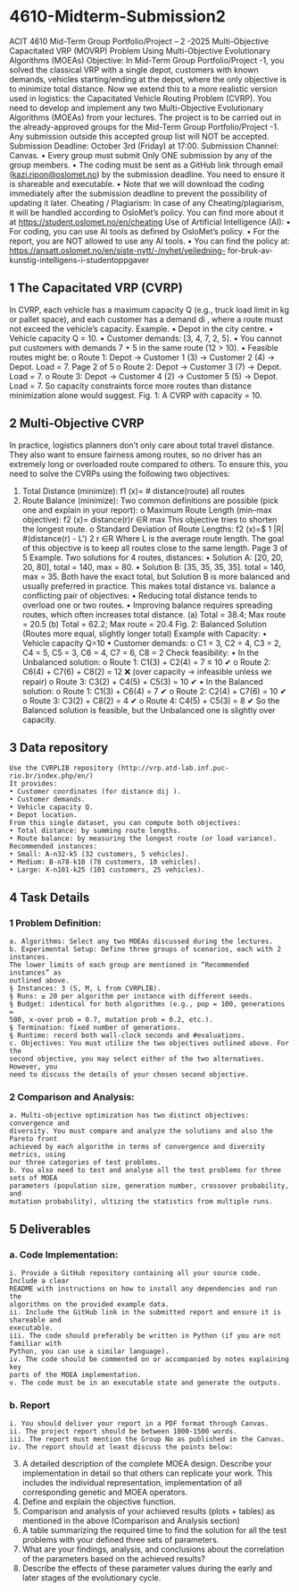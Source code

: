 # 4610-Midterm-Submission2

ACIT 4610
Mid-Term Group Portfolio/Project – 2 -2025
Multi-Objective Capacitated VRP (MOVRP) Problem Using Multi-Objective
Evolutionary Algorithms (MOEAs)
Objective: In Mid-Term Group Portfolio/Project -1, you solved the classical VRP with a single
depot, customers with known demands, vehicles starting/ending at the depot, where the only
objective is to minimize total distance. Now we extend this to a more realistic version used in
logistics: the Capacitated Vehicle Routing Problem (CVRP). You need to develop and
implement any two Multi-Objective Evolutionary Algorithms (MOEAs) from your lectures.
The project is to be carried out in the already-approved groups for the Mid-Term Group
Portfolio/Project -1. Any submission outside this accepted group list will NOT be accepted.
Submission Deadline: October 3rd (Friday) at 17:00.
Submission Channel: Canvas.
• Every group must submit Only ONE submission by any of the group members.
• The coding must be sent as a GitHub link through email (kazi.ripon@oslomet.no) by
the submission deadline. You need to ensure it is shareable and executable.
• Note that we will download the coding immediately after the submission deadline to
prevent the possibility of updating it later.
Cheating / Plagiarism: In case of any Cheating/plagiarism, it will be handled according to
OsloMet’s policy. You can find more about it at https://student.oslomet.no/en/cheating
Use of Artificial Intelligence (AI):
• For coding, you can use AI tools as defined by OsloMet’s policy.
• For the report, you are NOT allowed to use any AI tools.
• You can find the policy at: https://ansatt.oslomet.no/en/siste-nytt/-/nyhet/veiledning-
for-bruk-av-kunstig-intelligens-i-studentoppgaver

## 1 The Capacitated VRP (CVRP)

In CVRP, each vehicle has a maximum capacity Q (e.g., truck load limit in kg or pallet space),
and each customer has a demand di , where a route must not exceed the vehicle’s capacity.
Example.
• Depot in the city centre.
• Vehicle capacity Q = 10.
• Customer demands: [3, 4, 7, 2, 5].
• You cannot put customers with demands 7 + 5 in the same route (12 > 10).
• Feasible routes might be:
o Route 1: Depot → Customer 1 (3) → Customer 2 (4) → Depot. Load = 7.
Page 2 of 5
o Route 2: Depot → Customer 3 (7) → Depot. Load = 7.
o Route 3: Depot → Customer 4 (2) → Customer 5 (5) → Depot. Load = 7.
So capacity constraints force more routes than distance minimization alone would suggest.
Fig. 1: A CVRP with capacity = 10.

## 2 Multi-Objective CVRP

In practice, logistics planners don’t only care about total travel distance. They also want to
ensure fairness among routes, so no driver has an extremely long or overloaded route
compared to others. To ensure this, you need to solve the CVRPs using the following two
objectives:

1. Total Distance (minimize):
   f1 (x)= # distance(route)
   all routes
2. Route Balance (minimize):
   Two common definitions are possible (pick one and explain in your report):
   o Maximum Route Length (min–max objective):
   f2 (x)= distance(r)r
   ∈R
   max
   This objective tries to shorten the longest route.
   o Standard Deviation of Route Lengths:
   f2 (x)=$ 1
   |R| #(distance(r) - L') 2
   r
   ∈R
   Where L is the average route length. The goal of this objective is to keep all
   routes close to the same length.
   Page 3 of 5
   Example.
   Two solutions for 4 routes, distances:
   • Solution A: [20, 20, 20, 80], total = 140, max = 80.
   • Solution B: [35, 35, 35, 35]. total = 140, max = 35.
   Both have the exact total, but Solution B is more balanced and usually preferred
   in practice.
   This makes total distance vs. balance a conflicting pair of objectives:
   • Reducing total distance tends to overload one or two routes.
   • Improving balance requires spreading routes, which often increases total
   distance.
   (a) Total = 38.4; Max route = 20.5 (b) Total = 62.2; Max route = 20.4
   Fig. 2: Balanced Solution (Routes more equal, slightly longer total)
   Example with Capacity:
   • Vehicle capacity Q=10
   • Customer demands:
   o C1 = 3, C2 = 4, C3 = 2, C4 = 5, C5 = 3, C6 = 4, C7 = 6, C8 = 2
   Check feasibility:
   • In the Unbalanced solution:
   o Route 1: C1(3) + C2(4) = 7 ≤ 10 ✔
   o Route 2: C6(4) + C7(6) + C8(2) = 12 ❌ (over capacity → infeasible unless we
   repair)
   o Route 3: C3(2) + C4(5) + C5(3) = 10 ✔
   • In the Balanced solution:
   o Route 1: C1(3) + C6(4) = 7 ✔
   o Route 2: C2(4) + C7(6) = 10 ✔
   o Route 3: C3(2) + C8(2) = 4 ✔
   o Route 4: C4(5) + C5(3) = 8 ✔
   So the Balanced solution is feasible, but the Unbalanced one is slightly over capacity.

## 3 Data repository

    Use the CVRPLIB repository (http://vrp.atd-lab.inf.puc-rio.br/index.php/en/)
    It provides:
    • Customer coordinates (for distance dij ).
    • Customer demands.
    • Vehicle capacity Q.
    • Depot location.
    From this single dataset, you can compute both objectives:
    • Total distance: by summing route lengths.
    • Route balance: by measuring the longest route (or load variance).
    Recommended instances:
    • Small: A-n32-k5 (32 customers, 5 vehicles).
    • Medium: B-n78-k10 (78 customers, 10 vehicles).
    • Large: X-n101-k25 (101 customers, 25 vehicles).

## 4 Task Details

### 1 Problem Definition:

    a. Algorithms: Select any two MOEAs discussed during the lectures.
    b. Experimental Setup: Define three groups of scenarios, each with 2 instances.
    The lower limits of each group are mentioned in “Recommended instances” as
    outlined above.
    § Instances: 3 (S, M, L from CVRPLIB).
    § Runs: ≥ 20 per algorithm per instance with different seeds.
    § Budget: identical for both algorithms (e.g., pop = 100, generations =
    500, x-over prob = 0.7, mutation prob = 0.2, etc.).
    § Termination: fixed number of generations.
    § Runtime: record both wall-clock seconds and #evaluations.
    c. Objectives: You must utilize the two objectives outlined above. For the
    second objective, you may select either of the two alternatives. However, you
    need to discuss the details of your chosen second objective.

### 2 Comparison and Analysis:

    a. Multi-objective optimization has two distinct objectives: convergence and
    diversity. You must compare and analyze the solutions and also the Pareto front
    achieved by each algorithm in terms of convergence and diversity metrics, using
    our three categories of test problems.
    b. You also need to test and analyse all the test problems for three sets of MOEA
    parameters (population size, generation number, crossover probability, and
    mutation probability), ultizing the statistics from multiple runs.

## 5 Deliverables

### a. Code Implementation:

    i. Provide a GitHub repository containing all your source code. Include a clear
    README with instructions on how to install any dependencies and run the
    algorithms on the provided example data.
    ii. Include the GitHub link in the submitted report and ensure it is shareable and
    executable.
    iii. The code should preferably be written in Python (if you are not familiar with
    Python, you can use a similar language).
    iv. The code should be commented on or accompanied by notes explaining key
    parts of the MOEA implementation.
    v. The code must be in an executable state and generate the outputs.

### b. Report

    i. You should deliver your report in a PDF format through Canvas.
    ii. The project report should be between 1000-1500 words.
    iii. The report must mention the Group No as published in the Canvas.
    iv. The report should at least discuss the points below:

3. A detailed description of the complete MOEA design. Describe your
   implementation in detail so that others can replicate your work. This
   includes the individual representation, implementation of all
   corresponding genetic and MOEA operators.
4. Define and explain the objective function.
5. Comparison and analysis of your achieved results (plots + tables) as
   mentioned in the above (Comparison and Analysis section)
6. A table summarizing the required time to find the solution for all the
   test problems with your defined three sets of parameters.
7. What are your findings, analysis, and conclusions about the correlation
   of the parameters based on the achieved results?
8. Describe the effects of these parameter values during the early and later
   stages of the evolutionary cycle.
